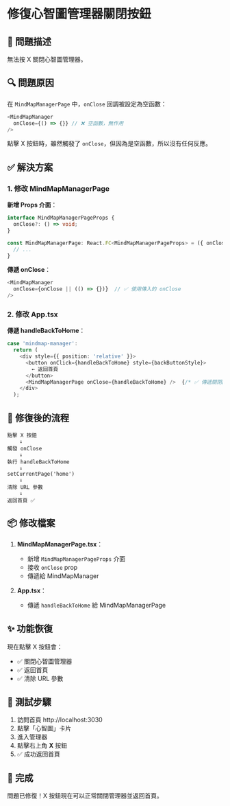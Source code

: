 # 修復心智圖管理器關閉按鈕

## 🐛 問題描述

無法按 X 關閉心智圖管理器。

## 🔍 問題原因

在 `MindMapManagerPage` 中，`onClose` 回調被設定為空函數：

```typescript
<MindMapManager
  onClose={() => {}} // ❌ 空函數，無作用
/>
```

點擊 X 按鈕時，雖然觸發了 `onClose`，但因為是空函數，所以沒有任何反應。

## ✅ 解決方案

### 1. 修改 MindMapManagerPage

**新增 Props 介面**：
```typescript
interface MindMapManagerPageProps {
  onClose?: () => void;
}

const MindMapManagerPage: React.FC<MindMapManagerPageProps> = ({ onClose }) => {
  // ...
}
```

**傳遞 onClose**：
```typescript
<MindMapManager
  onClose={onClose || (() => {})}  // ✅ 使用傳入的 onClose
/>
```

### 2. 修改 App.tsx

**傳遞 handleBackToHome**：
```typescript
case 'mindmap-manager':
  return (
    <div style={{ position: 'relative' }}>
      <button onClick={handleBackToHome} style={backButtonStyle}>
        ← 返回首頁
      </button>
      <MindMapManagerPage onClose={handleBackToHome} />  {/* ✅ 傳遞關閉函數 */}
    </div>
  );
```

## 🔄 修復後的流程

```
點擊 X 按鈕
    ↓
觸發 onClose
    ↓
執行 handleBackToHome
    ↓
setCurrentPage('home')
    ↓
清除 URL 參數
    ↓
返回首頁 ✅
```

## 📦 修改檔案

1. **MindMapManagerPage.tsx**：
   - 新增 `MindMapManagerPageProps` 介面
   - 接收 `onClose` prop
   - 傳遞給 MindMapManager

2. **App.tsx**：
   - 傳遞 `handleBackToHome` 給 MindMapManagerPage

## ✨ 功能恢復

現在點擊 X 按鈕會：
- ✅ 關閉心智圖管理器
- ✅ 返回首頁
- ✅ 清除 URL 參數

## 🧪 測試步驟

1. 訪問首頁 http://localhost:3030
2. 點擊「心智圖」卡片
3. 進入管理器
4. 點擊右上角 **X** 按鈕
5. ✅ 成功返回首頁

## 🎉 完成

問題已修復！X 按鈕現在可以正常關閉管理器並返回首頁。
